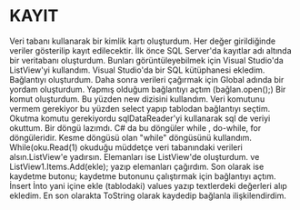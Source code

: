 # KAYIT
Veri tabanı kullanarak bir kimlik kartı oluşturdum. Her değer girildiğinde veriler gösterilip kayıt edilecektir.
İlk önce SQL Server'da kayıtlar adı altında bir veritabanı oluşturdum. Bunları görüntüleyebilmek için Visual Studio'da ListView'yi kullandım.
Visual Studio'da bir SQL kütüphanesi ekledim.
Bağlantıyı oluşturdum.
Daha sonra verileri çağırmak için Global adında bir yordam oluşturdum.
Yapmış olduğum bağlantıyı açtım (bağlan.open();)
Bir komut oluşturdum. Bu yüzden new dizisini kullandım. Veri komutunu vermem gerekiyor bu yüzden select yapıp tablodan bağlantıyı seçtim.
Okutma komutu gerekiyordu sqlDataReader'yi kullanarak sql de veriyi okuttum.
Bir döngü lazımdı. C# da bu döngüler while , do-while, for döngüleridir. Kesme döngüsü olan "while" döngüsünü kullandım. While(oku.Read(1) okuduğu müddetçe veri tabanındaki verileri alsın.ListView'e yadırsın.
Elemanları ise ListView'de oluşturdum. ve ListView1.Items.Add(ekle); yazıp elemanları çağırdım.
Son olarak ise kaydetme butonu; kaydetme butonunu çalıştırmak için bağlantıyı açtım. İnsert İnto yani içine ekle (tablodaki) values yazıp textlerdeki değerleri alıp ekledim.
En son olarakta ToString olarak kaydedip bağlanla ilişkilendirdim.
